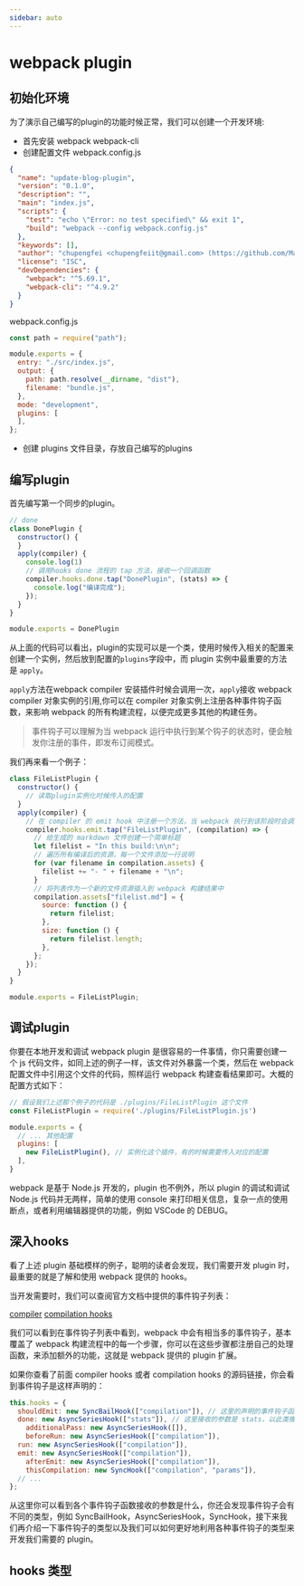 ```yaml
---
sidebar: auto
---
```


# webpack plugin

## 初始化环境
 
为了演示自己编写的plugin的功能时候正常，我们可以创建一个开发环境:
- 首先安装 webpack webpack-cli
- 创建配置文件 webpack.config.js

```json
{
  "name": "update-blog-plugin",
  "version": "0.1.0",
  "description": "",
  "main": "index.js",
  "scripts": {
    "test": "echo \"Error: no test specified\" && exit 1",
    "build": "webpack --config webpack.config.js"
  },
  "keywords": [],
  "author": "chupengfei <chupengfeiit@gmail.com> (https://github.com/MagicalBridge)",
  "license": "ISC",
  "devDependencies": {
    "webpack": "^5.69.1",
    "webpack-cli": "^4.9.2"
  }
}
```

webpack.config.js

```js
const path = require("path");

module.exports = {
  entry: "./src/index.js",
  output: {
    path: path.resolve(__dirname, "dist"),
    filename: "bundle.js",
  },
  mode: "development",
  plugins: [
  ],
};
```

- 创建 plugins 文件目录，存放自己编写的plugins

## 编写plugin
首先编写第一个同步的plugin。

```js
// done
class DonePlugin {
  constructor() {
  }
  apply(compiler) {
    console.log(1)
    // 调用hooks done 流程的 tap 方法，接收一个回调函数
    compiler.hooks.done.tap("DonePlugin", (stats) => {
      console.log("编译完成");
    });
  }
}

module.exports = DonePlugin
```

从上面的代码可以看出，plugin的实现可以是一个类，使用时候传入相关的配置来创建一个实例，然后放到配置的`plugins`字段中，而 plugin 实例中最重要的方法是 `apply`。

`apply`方法在webpack compiler 安装插件时候会调用一次，`apply`接收 webpack compiler 对象实例的引用,你可以在 compiler 对象实例上注册各种事件钩子函数，来影响 webpack 的所有构建流程，以便完成更多其他的构建任务。

> 事件钩子可以理解为当 webpack 运行中执行到某个钩子的状态时，便会触发你注册的事件，即发布订阅模式。

我们再来看一个例子：

```js
class FileListPlugin {
  constructor() {
    // 读取plugin实例化时候传入的配置
  }
  apply(compiler) {
    // 在 compiler 的 emit hook 中注册一个方法，当 webpack 执行到该阶段时会调用这个方法
    compiler.hooks.emit.tap("FileListPlugin", (compilation) => {
      // 给生成的 markdown 文件创建一个简单标题
      let filelist = "In this build:\n\n";
      // 遍历所有编译后的资源，每一个文件添加一行说明
      for (var filename in compilation.assets) {
        filelist += "- " + filename + "\n";
      }
      // 将列表作为一个新的文件资源插入到 webpack 构建结果中
      compilation.assets["filelist.md"] = {
        source: function () {
          return filelist;
        },
        size: function () {
          return filelist.length;
        },
      };
    });
  }
}

module.exports = FileListPlugin;
```

## 调试plugin

你要在本地开发和调试 webpack plugin 是很容易的一件事情，你只需要创建一个 js 代码文件，如同上述的例子一样，该文件对外暴露一个类，然后在 webpack 配置文件中引用这个文件的代码，照样运行 webpack 构建查看结果即可。大概的配置方式如下：

```js
// 假设我们上述那个例子的代码是 ./plugins/FileListPlugin 这个文件
const FileListPlugin = require('./plugins/FileListPlugin.js')

module.exports = {
  // ... 其他配置
  plugins: [
    new FileListPlugin(), // 实例化这个插件，有的时候需要传入对应的配置
  ],
}
```

webpack 是基于 Node.js 开发的，plugin 也不例外，所以 plugin 的调试和调试 Node.js 代码并无两样，简单的使用 console 来打印相关信息，复杂一点的使用断点，或者利用编辑器提供的功能，例如 VSCode 的 DEBUG。

## 深入hooks

看了上述 plugin 基础模样的例子，聪明的读者会发现，我们需要开发 plugin 时，最重要的就是了解和使用 webpack 提供的 hooks。

当开发需要时，我们可以查阅官方文档中提供的事件钩子列表：

[compiler](https://webpack.js.org/api/compiler-hooks/)
[compilation hooks](https://github.com/webpack/webpack/blob/v4.42.1/lib/Compilation.js#L250)

我们可以看到在事件钩子列表中看到，webpack 中会有相当多的事件钩子，基本覆盖了 webpack 构建流程中的每一个步骤，你可以在这些步骤都注册自己的处理函数，来添加额外的功能，这就是 webpack 提供的 plugin 扩展。

如果你查看了前面 compiler hooks 或者 compilation hooks 的源码链接，你会看到事件钩子是这样声明的：

```js
this.hooks = {
  shouldEmit: new SyncBailHook(["compilation"]), // 这里的声明的事件钩子函数接收的参数是 compilation，
  done: new AsyncSeriesHook(["stats"]), // 这里接收的参数是 stats，以此类推
	additionalPass: new AsyncSeriesHook([]),
	beforeRun: new AsyncSeriesHook(["compilation"]),
  run: new AsyncSeriesHook(["compilation"]),
  emit: new AsyncSeriesHook(["compilation"]),
	afterEmit: new AsyncSeriesHook(["compilation"]),
	thisCompilation: new SyncHook(["compilation", "params"]),
  // ...
};
```

从这里你可以看到各个事件钩子函数接收的参数是什么，你还会发现事件钩子会有不同的类型，例如 SyncBailHook，AsyncSeriesHook，SyncHook，接下来我们再介绍一下事件钩子的类型以及我们可以如何更好地利用各种事件钩子的类型来开发我们需要的 plugin。

## hooks 类型













